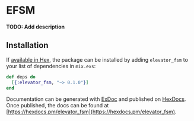 # EFSM

**TODO: Add description**

## Installation

If [available in Hex](https://hex.pm/docs/publish), the package can be installed
by adding `elevator_fsm` to your list of dependencies in `mix.exs`:

```elixir
def deps do
  [{:elevator_fsm, "~> 0.1.0"}]
end
```

Documentation can be generated with [ExDoc](https://github.com/elixir-lang/ex_doc)
and published on [HexDocs](https://hexdocs.pm). Once published, the docs can
be found at [https://hexdocs.pm/elevator_fsm](https://hexdocs.pm/elevator_fsm).

